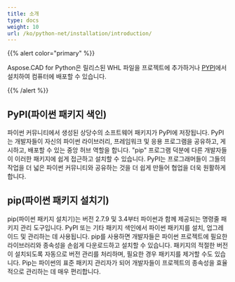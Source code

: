```yaml
---
title: 소개
type: docs
weight: 10
url: /ko/python-net/installation/introduction/
---
```


{{% alert color="primary" %}}

Aspose.CAD for Python은 릴리스된 WHL 파일을 프로젝트에 추가하거나 [PYPI](https://pypi.org/project/aspose-cad/)에서 설치하여 컴퓨터에 배포할 수 있습니다.

{{% /alert %}}

## PyPI(파이썬 패키지 색인)

파이썬 커뮤니티에서 생성된 상당수의 소프트웨어 패키지가 PyPI에 저장됩니다. PyPI는 개발자들이 자신의 파이썬 라이브러리, 프레임워크 및 응용 프로그램을 공유하고, 게시하고, 배포할 수 있는 중앙 허브 역할을 합니다. "pip" 프로그램 덕분에 다른 개발자들이 이러한 패키지에 쉽게 접근하고 설치할 수 있습니다. PyPI는 프로그래머들이 그들의 작업을 더 넓은 파이썬 커뮤니티와 공유하는 것을 더 쉽게 만들어 협업을 더욱 원활하게 합니다.

## pip(파이썬 패키지 설치기)

pip(파이썬 패키지 설치기)는 버전 2.7.9 및 3.4부터 파이썬과 함께 제공되는 명령줄 패키지 관리 도구입니다. PyPI 또는 기타 패키지 색인에서 파이썬 패키지를 설치, 업그레이드 및 관리하는 데 사용됩니다. pip를 사용하면 개발자들은 파이썬 프로젝트에 필요한 라이브러리와 종속성을 손쉽게 다운로드하고 설치할 수 있습니다. 패키지의 적절한 버전이 설치되도록 자동으로 버전 관리를 처리하며, 필요한 경우 패키지를 제거할 수도 있습니다. Pip는 파이썬의 표준 패키지 관리자가 되어 개발자들이 프로젝트의 종속성을 효율적으로 관리하는 데 매우 편리합니다.

